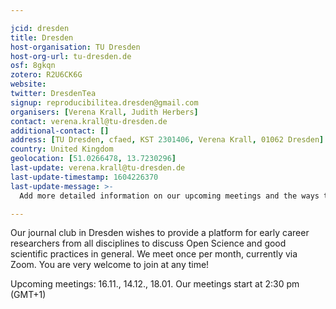 ```yaml
---

jcid: dresden
title: Dresden
host-organisation: TU Dresden
host-org-url: tu-dresden.de
osf: 8gkqn
zotero: R2U6CK6G
website: 
twitter: DresdenTea
signup: reproducibilitea.dresden@gmail.com
organisers: [Verena Krall, Judith Herbers]
contact: verena.krall@tu-dresden.de
additional-contact: []
address: [TU Dresden, cfaed, KST 2301406, Verena Krall, 01062 Dresden]
country: United Kingdom
geolocation: [51.0266478, 13.7230296]
last-update: verena.krall@tu-dresden.de
last-update-timestamp: 1604226370
last-update-message: >-
  Add more detailed information on our upcoming meetings and the ways to contact us.

---
```


Our journal club in Dresden wishes to provide a platform for early career researchers from all disciplines to discuss Open Science and good scientific practices in general. We meet once per month, currently via Zoom. You are very welcome to join at any time!

Upcoming meetings: 16.11., 14.12., 18.01.
Our meetings start at 2:30 pm (GMT+1)
